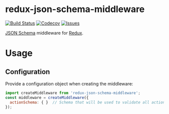 # redux-json-schema-middleware

[![Build Status](https://travis-ci.org/simpleigh/redux-json-schema-middleware.svg?branch=master)](https://travis-ci.org/simpleigh/redux-json-schema-middleware)
[![Codecov](https://img.shields.io/codecov/c/github/simpleigh/redux-json-schema-middleware.svg)](https://codecov.io/gh/simpleigh/redux-json-schema-middleware)
[![Issues](https://img.shields.io/github/issues/simpleigh/redux-json-schema-middleware.svg)](https://github.com/simpleigh/redux-json-schema-middleware/issues)

[JSON Schema](http://json-schema.org/) middleware for [Redux](https://redux.js.org/).

# Usage

## Configuration

Provide a configuration object when creating the middleware:

```javascript
import createMiddleware from 'redux-json-schema-middleware';
const middleware = createMiddleware({
  actionSchema: { }  // Schema that will be used to validate all actions
});
```
